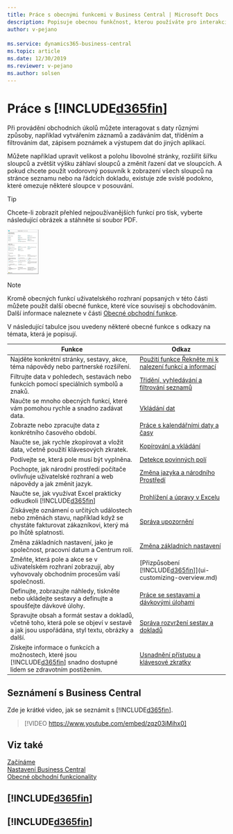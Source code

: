 ```yaml
---
title: Práce s obecnými funkcemi v Business Central | Microsoft Docs
description: Popisuje obecnou funkčnost, kterou používáte pro interakci s daty v Business Central, jako je zadávání hodnot, třídění dat a změna pohledů.
author: v-pejano

ms.service: dynamics365-business-central
ms.topic: article
ms.date: 12/30/2019
ms.reviewer: v-pejano
ms.author: solsen
---
```

# Práce s [!INCLUDE[d365fin](includes/d365fin_md.md)]

Při provádění obchodních úkolů můžete interagovat s daty různými způsoby, například vytvářením záznamů a zadáváním dat, tříděním a filtrováním dat, zápisem poznámek a výstupem dat do jiných aplikací.

Můžete například upravit velikost a polohu libovolné stránky, rozšířit šířku sloupců a zvětšit výšku záhlaví sloupců a změnit řazení dat ve sloupcích. A pokud chcete použít vodorovný posuvník k zobrazení všech sloupců na stránce seznamu nebo na řádcích dokladu, existuje zde svislé podokno, které omezuje některé sloupce v posouvání.

> [!TIP]
> Chcete-li zobrazit přehled nejpoužívanějších funkcí pro tisk, vyberte následující obrázek a stáhněte si soubor PDF.
>
> [ ![](media/cheat_sheet_inline.png) ](media/cheat_sheet.pdf)

> [!NOTE]
> Kromě obecných funkcí uživatelského rozhraní popsaných v této části můžete použít další obecné funkce, které více souvisejí s obchodováním. Další informace naleznete v části [Obecné obchodní funkce](ui-across-business-areas.md).

V následující tabulce jsou uvedeny některé obecné funkce s odkazy na témata, která je popisují.

| Funkce | Odkaz |
| --- | --- |
| Najděte konkrétní stránky, sestavy, akce, téma nápovědy nebo partnerské rozšíření. |[Použití funkce Řekněte mi k nalezení funkcí a informací](ui-search.md) |
| Filtrujte data v pohledech, sestavách nebo funkcích pomocí speciálních symbolů a znaků. |[Třídění, vyhledávání a filtrování seznamů](ui-enter-criteria-filters.md) |
|Naučte se mnoho obecných funkcí, které vám pomohou rychle a snadno zadávat data.|[Vkládání dat](ui-enter-data.md)|
| Zobrazte nebo zpracujte data z konkrétního časového období. |[Práce s kalendářními daty a časy](ui-enter-date-ranges.md) |
|Naučte se, jak rychle zkopírovat a vložit data, včetně použití klávesových zkratek.|[Kopírování a vkládání](ui-copy-paste.md)|
| Podívejte se, která pole musí být vyplněna. |[Detekce povinných polí](ui-mandatory-fields.md) |
|Pochopte, jak národní prostředí počítače ovlivňuje uživatelské rozhraní a web nápovědy a jak změnit jazyk.|[Změna jazyka a národního Prostředí](about-locale-language.md)|
|Naučte se, jak využívat Excel prakticky odkudkoli [!INCLUDE[d365fin](includes/d365fin_md.md)]|[Prohlížení a úpravy v Excelu](across-work-with-excel.md)|
|Získávejte oznámení o určitých událostech nebo změnách stavu, například když se chystáte fakturovat zákazníkovi, který má po lhůtě splatnosti.|[Správa upozornění](ui-smart-notifications.md)|
| Změna základních nastavení, jako je společnost, pracovní datum a Centrum rolí. |[Změna základních nastavení](ui-change-basic-settings.md) |
| Změňte, která pole a akce se v uživatelském rozhraní zobrazují, aby vyhovovaly obchodním procesům vaší společnosti. |[Přizpůsobení [!INCLUDE[d365fin](includes/d365fin_md.md)]](ui-customizing-overview.md) |
|Definujte, zobrazujte náhledy, tiskněte nebo ukládejte sestavy a definujte a spoušťejte dávkové úlohy.|[Práce se sestavami a dávkovými úlohami](ui-work-report.md)|
| Spravujte obsah a formát sestav a dokladů, včetně toho, která pole se objeví v sestavě a jak jsou uspořádána, styl textu, obrázky a další.|[Správa rozvržení sestav a dokladů](ui-manage-report-layouts.md) |
|Získejte informace o funkcích a možnostech, které jsou [!INCLUDE[d365fin](includes/d365fin_md.md)] snadno dostupné lidem se zdravotním postižením.|[Usnadnění přístupu a klávesové zkratky](ui-accessibility.md)|

## Seznámení s Business Central

Zde je krátké video, jak se seznámit s [!INCLUDE[d365fin](includes/d365fin_md.md)].

> [!VIDEO https://www.youtube.com/embed/zqz03iMihx0]

## Viz také

[Začínáme](product-get-started.md)  
[Nastavení Business Central](setup.md)  
[Obecné obchodní funkcionality](ui-across-business-areas.md)  

## [!INCLUDE[d365fin](includes/free_trial_md.md)]

## [!INCLUDE[d365fin](includes/training_link_md.md)]
